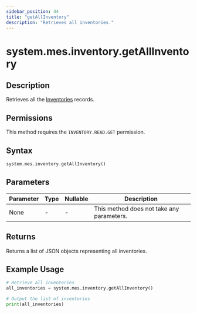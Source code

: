 ```yaml
---
sidebar_position: 44
title: "getAllInventory"
description: "Retrieves all inventories."
---
```


# system.mes.inventory.getAllInventory

## Description

Retrieves all the [Inventories](../../data-model/inventory-model/inventory) records.


## Permissions

This method requires the `INVENTORY.READ.GET` permission.

## Syntax

```python
system.mes.inventory.getAllInventory()
```

## Parameters

| Parameter | Type | Nullable | Description                               |
|-----------|------|----------|-------------------------------------------|
| None      | -    | -        | This method does not take any parameters. |

## Returns

Returns a list of JSON objects representing all inventories.

## Example Usage

```python
# Retrieve all inventories
all_inventories = system.mes.inventory.getAllInventory()

# Output the list of inventories
print(all_inventories)
```
